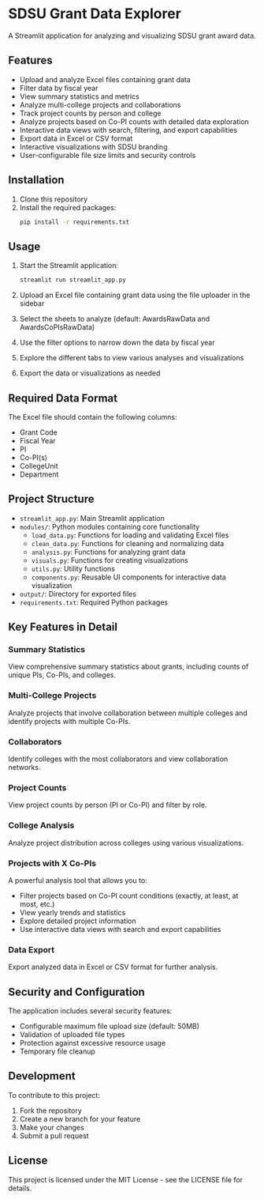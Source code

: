 # SDSU Grant Data Explorer

A Streamlit application for analyzing and visualizing SDSU grant award data.

## Features

- Upload and analyze Excel files containing grant data
- Filter data by fiscal year
- View summary statistics and metrics
- Analyze multi-college projects and collaborations
- Track project counts by person and college
- Analyze projects based on Co-PI counts with detailed data exploration
- Interactive data views with search, filtering, and export capabilities
- Export data in Excel or CSV format
- Interactive visualizations with SDSU branding
- User-configurable file size limits and security controls

## Installation

1. Clone this repository
2. Install the required packages:
   ```bash
   pip install -r requirements.txt
   ```

## Usage

1. Start the Streamlit application:
   ```bash
   streamlit run streamlit_app.py
   ```

2. Upload an Excel file containing grant data using the file uploader in the sidebar
3. Select the sheets to analyze (default: AwardsRawData and AwardsCoPIsRawData)
4. Use the filter options to narrow down the data by fiscal year
5. Explore the different tabs to view various analyses and visualizations
6. Export the data or visualizations as needed

## Required Data Format

The Excel file should contain the following columns:
- Grant Code
- Fiscal Year
- PI
- Co-PI(s)
- CollegeUnit
- Department

## Project Structure

- `streamlit_app.py`: Main Streamlit application
- `modules/`: Python modules containing core functionality
  - `load_data.py`: Functions for loading and validating Excel files
  - `clean_data.py`: Functions for cleaning and normalizing data
  - `analysis.py`: Functions for analyzing grant data
  - `visuals.py`: Functions for creating visualizations
  - `utils.py`: Utility functions
  - `components.py`: Reusable UI components for interactive data visualization
- `output/`: Directory for exported files
- `requirements.txt`: Required Python packages

## Key Features in Detail

### Summary Statistics
View comprehensive summary statistics about grants, including counts of unique PIs, Co-PIs, and colleges.

### Multi-College Projects
Analyze projects that involve collaboration between multiple colleges and identify projects with multiple Co-PIs.

### Collaborators
Identify colleges with the most collaborators and view collaboration networks.

### Project Counts
View project counts by person (PI or Co-PI) and filter by role.

### College Analysis
Analyze project distribution across colleges using various visualizations.

### Projects with X Co-PIs
A powerful analysis tool that allows you to:
- Filter projects based on Co-PI count conditions (exactly, at least, at most, etc.)
- View yearly trends and statistics
- Explore detailed project information
- Use interactive data views with search and export capabilities

### Data Export
Export analyzed data in Excel or CSV format for further analysis.

## Security and Configuration

The application includes several security features:
- Configurable maximum file upload size (default: 50MB)
- Validation of uploaded file types
- Protection against excessive resource usage
- Temporary file cleanup

## Development

To contribute to this project:

1. Fork the repository
2. Create a new branch for your feature
3. Make your changes
4. Submit a pull request

## License

This project is licensed under the MIT License - see the LICENSE file for details. 